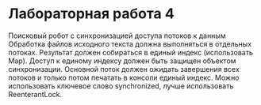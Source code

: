 # Лабораторная работа 4

Поисковый робот с синхронизацией доступа потоков к данным
Обработка файлов исходного текста должна выполняться в отдельных потоках. Результат должен собираться в единый индекс (использовать Map). Доступ к единому индексу должен быть защищен объектом синхронизации. Основной поток должен ожидать завершения всех потоков и только потом печатать в консоли единый индекс. Можно использовать ключевое слово synchronized, лучше использовать ReenterantLock.